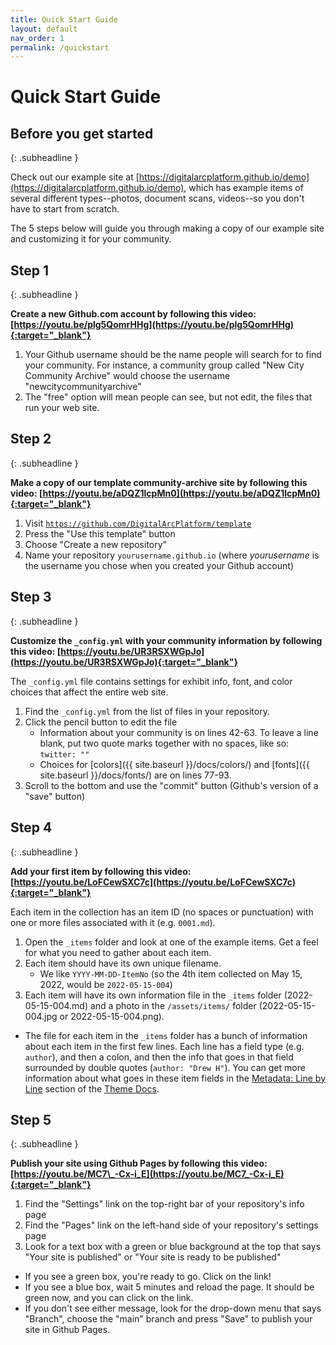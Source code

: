 ```yaml
---
title: Quick Start Guide
layout: default
nav_order: 1
permalink: /quickstart
---
```


# Quick Start Guide

## Before you get started
{: .subheadline }

Check out our example site at [https://digitalarcplatform.github.io/demo](https://digitalarcplatform.github.io/demo), which has example items of several different types--photos, document scans, videos--so you don't have to start from scratch.

The 5 steps below will guide you through making a copy of our example site and customizing it for your community.

## Step 1
{: .subheadline }

**Create a new Github.com account by following this video: [https://youtu.be/plg5QomrHHg](https://youtu.be/plg5QomrHHg){:target="_blank"}**

1. Your Github username should be the name people will search for to find your community. For instance, a community group called "New City Community Archive" would choose the username "newcitycommunityarchive"
2. The "free" option will mean people can see, but not edit, the files that run your web site.

<!---
1)The audio of the videos is mono and a bit annoying when listening through headphones.
-->


## Step 2
{: .subheadline }

**Make a copy of our template community-archive site by following this video: [https://youtu.be/aDQZ1lcpMn0](https://youtu.be/aDQZ1lcpMn0){:target="_blank"}**

1. Visit [`https://github.com/DigitalArcPlatform/template`](https://github.com/DigitalArcPlatform/template)
2. Press the "Use this template" button
3. Choose "Create a new repository"
4. Name your repository `yourusername.github.io` (where *yourusername* is the username you chose when you created your Github account)

## Step 3
{: .subheadline }

**Customize the `_config.yml` with your community information by following this video: [https://youtu.be/UR3RSXWGpJo](https://youtu.be/UR3RSXWGpJo){:target="_blank"}**

The `_config.yml` file contains settings for exhibit info, font, and color choices that affect the entire web site.

1. Find the `_config.yml` from the list of files in your repository.
2. Click the pencil button to edit the file
   - Information about your community is on lines 42-63. To leave a line blank, put two quote marks together with no spaces, like so: `twitter: ""`
   - Choices for [colors]({{ site.baseurl }}/docs/colors/) and [fonts]({{ site.baseurl }}/docs/fonts/) are on lines 77-93.
3. Scroll to the bottom and use the "commit" button (Github's version of a "save" button)

## Step 4
{: .subheadline }

**Add your first item by following this video: [https://youtu.be/LoFCewSXC7c](https://youtu.be/LoFCewSXC7c){:target="_blank"}**

Each item in the collection has an item ID (no spaces or punctuation) with one or more files associated with it (e.g. `0001.md`).

1. Open the `_items` folder and look at one of the example items. Get a feel for what you need to gather about each item.
2. Each item should have its own unique filename.
   - We like `YYYY-MM-DD-ItemNo` (so the 4th item collected on May 15, 2022, would be `2022-05-15-004`)
3. Each item will have its own information file in the `_items` folder (2022-05-15-004.md) and a photo in the `/assets/items/` folder (2022-05-15-004.jpg or 2022-05-15-004.png).
  - The file for each item in the `_items` folder has a bunch of information about each item in the first few lines. Each line has a field type (e.g. `author`), and then a colon, and then the info that goes in that field surrounded by double quotes (`author: "Drew H"`). You can get more information about what goes in these item fields in the [Metadata: Line by Line](https://community-archive.kalanicraig.com/docs#metadata-line-by-line) section of the [Theme Docs](https://community-archive.kalanicraig.com/docs).

## Step 5
{: .subheadline }

**Publish your site using Github Pages by following this video: [https://youtu.be/MC7\_-Cx-i_E](https://youtu.be/MC7_-Cx-i_E){:target="_blank"}**


1. Find the "Settings" link on the top-right bar of your repository's info page
2. Find the "Pages" link on the left-hand side of your repository's settings page
3. Look for a text box with a green or blue background at the top that says "Your site is published" or "Your site is ready to be published"
  - If you see a green box, you're ready to go. Click on the link!
  - If you see a blue box, wait 5 minutes and reload the page. It should be green now, and you can click on the link.
  - If you don't see either message, look for the drop-down menu that says "Branch", choose the "main" branch and press "Save" to publish your site in Github Pages.
  
<!---
The publishing step needs a bit of more elaboration. I followed the steps to do it myself and when I saw the message “your website is ready to be published”, I was still looking for something like a “publish” button to click on, not knowing that all I needed to do is to wait for the page to gets published.
-->